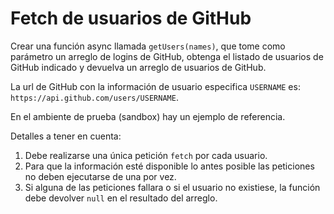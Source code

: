 # Fetch de usuarios de GitHub

Crear una función async llamada `getUsers(names)`, que tome como parámetro un arreglo de logins de GitHub, obtenga el listado de usuarios de GitHub indicado y devuelva un arreglo de usuarios de GitHub.

La url de GitHub con la información de usuario especifica `USERNAME` es: `https://api.github.com/users/USERNAME`.

En el ambiente de prueba (sandbox) hay un ejemplo de referencia. 

Detalles a tener en cuenta: 

1. Debe realizarse una única petición `fetch` por cada usuario.
2. Para que la información esté disponible lo antes posible las peticiones no deben ejecutarse de una por vez. 
3. Si alguna de las peticiones fallara o si el usuario no existiese, la función debe devolver `null` en el resultado del arreglo. 
